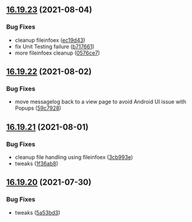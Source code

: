 ## [16.19.23](https://github.com/phandcock/GrampsView/compare/v16.19.22...v16.19.23) (2021-08-04)


### Bug Fixes

* cleanup fileinfoex ([ec19d43](https://github.com/phandcock/GrampsView/commit/ec19d434f304ebd96c578966c1dbcca2957e86ee))
* fix Unit Testing failure ([b717661](https://github.com/phandcock/GrampsView/commit/b717661f3468b7f04a94a23e5a4bc25fa3e2ab0b))
* more fileinfoex cleanup ([0576ce7](https://github.com/phandcock/GrampsView/commit/0576ce7064ea5de17b8125478a2abf05f4afb191))



## [16.19.22](https://github.com/phandcock/GrampsView/compare/v16.19.21...v16.19.22) (2021-08-02)


### Bug Fixes

* move messagelog back to a view page to avoid Android UI issue with Popups ([59c7928](https://github.com/phandcock/GrampsView/commit/59c7928a39ef09acf2e812ac1f6b901bacee7423))



## [16.19.21](https://github.com/phandcock/GrampsView/compare/v16.19.20...v16.19.21) (2021-08-01)


### Bug Fixes

* cleanup file handling using fileinfoex ([3cb993e](https://github.com/phandcock/GrampsView/commit/3cb993eb0be2d0122e04d1abf22ad7bc88e21046))
* tweaks ([1f36ab8](https://github.com/phandcock/GrampsView/commit/1f36ab8d4a165402f7779198fbf2f4f456b48bff))



## [16.19.20](https://github.com/phandcock/GrampsView/compare/v16.19.19...v16.19.20) (2021-07-30)


### Bug Fixes

* tweaks ([5a53bd3](https://github.com/phandcock/GrampsView/commit/5a53bd3fd824e7c83d88ffb994616cb9af91e659))



